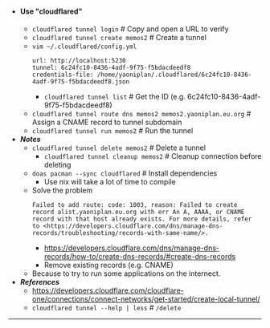 - #### Use "cloudflared" 
    - `cloudflared tunnel login` # Copy and open a URL to verify
    - `cloudflared tunnel create memos2` # Create a tunnel
    - `vim ~/.cloudflared/config.yml`
      ```
      url: http://localhost:5230
      tunnel: 6c24fc10-8436-4adf-9f75-f5bdacdeedf8
      credentials-file: /home/yaoniplan/.cloudflared/6c24fc10-8436-4adf-9f75-f5bdacdeedf8.json
      ```
        - `cloudflared tunnel list` # Get the ID (e.g. 6c24fc10-8436-4adf-9f75-f5bdacdeedf8)
    - `cloudflared tunnel route dns memos2 memos2.yaoniplan.eu.org` # Assign a CNAME record to tunnel subdomain
    - `cloudflared tunnel run memos2` # Run the tunnel
- ***Notes***
    - `cloudflared tunnel delete memos2` # Delete a tunnel
        - `cloudflared tunnel cleanup memos2` # Cleanup connection before deleting
    - `doas pacman --sync cloudflared` # Install dependencies
        - Use nix will take a lot of time to compile
    - Solve the problem
      ```
      Failed to add route: code: 1003, reason: Failed to create record alist.yaoniplan.eu.org with err An A, AAAA, or CNAME record with that host already exists. For more details, refer to <https://developers.cloudflare.com/dns/manage-dns-records/troubleshooting/records-with-same-name/>.
      ```
        - https://developers.cloudflare.com/dns/manage-dns-records/how-to/create-dns-records/#create-dns-records
        - Remove existing records (e.g. CNAME)
    - Because to try to run some applications on the internect.
- ***References***
    - https://developers.cloudflare.com/cloudflare-one/connections/connect-networks/get-started/create-local-tunnel/
    - `cloudflared tunnel --help | less` # `/delete`
- ---
